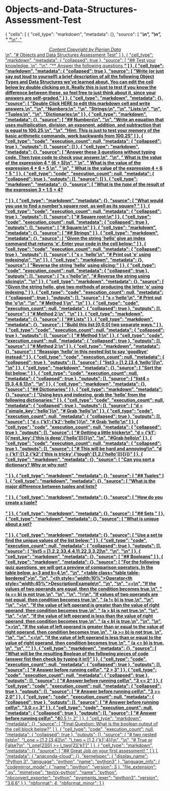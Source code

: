 # Objects-and-Data-Structures-Assessment-Test

{
 "cells": [
  {
   "cell_type": "markdown",
   "metadata": {},
   "source": [
    "___\n",
    "\n",
    "<a href='https://www.udemy.com/user/joseportilla/'>
    "___\n",
    "<center><em>Content Copyright by Pierian Data</em></center>\n",
    "# Objects and Data Structures Assessment Test"
   ]
  },
  {
   "cell_type": "markdown",
   "metadata": {
    "collapsed": true
   },
   "source": [
    "## Test your knowledge. \n",
    "\n",
    "** Answer the following questions **"
   ]
  },
  {
   "cell_type": "markdown",
   "metadata": {
    "collapsed": true
   },
   "source": [
    "Write (or just say out loud to yourself) a brief description of all the following Object Types and Data Structures we've learned about. You can edit the cell below by double clicking on it. Really this is just to test if you know the difference between these, so feel free to just think about it, since your answers are self-graded."
   ]
  },
  {
   "cell_type": "markdown",
   "metadata": {},
   "source": [
    "Double Click HERE to edit this markdown cell and write answers.\n",
    "\n",
    "Numbers:\n",
    "\n",
    "Strings:\n",
    "\n",
    "Lists:\n",
    "\n",
    "Tuples:\n",
    "\n",
    "Dictionaries:\n"
   ]
  },
  {
   "cell_type": "markdown",
   "metadata": {},
   "source": [
    "## Numbers\n",
    "\n",
    "Write an equation that uses multiplication, division, an exponent, addition, and subtraction that is equal to 100.25.\n",
    "\n",
    "Hint: This is just to test your memory of the basic arithmetic commands, work backwards from 100.25"
   ]
  },
  {
   "cell_type": "code",
   "execution_count": null,
   "metadata": {
    "collapsed": true
   },
   "outputs": [],
   "source": []
  },
  {
   "cell_type": "markdown",
   "metadata": {},
   "source": [
    "Answer these 3 questions without typing code. Then type code to check your answer.\n",
    "\n",
    "    What is the value of the expression 4 * (6 + 5)\n",
    "    \n",
    "    What is the value of the expression 4 * 6 + 5 \n",
    "    \n",
    "    What is the value of the expression 4 + 6 * 5 "
   ]
  },
  {
   "cell_type": "code",
   "execution_count": null,
   "metadata": {
    "collapsed": true
   },
   "outputs": [],
   "source": []
  },
  {
   "cell_type": "markdown",
   "metadata": {},
   "source": [
    "What is the *type* of the result of the expression 3 + 1.5 + 4?<br><br>"
   ]
  },
  {
   "cell_type": "markdown",
   "metadata": {},
   "source": [
    "What would you use to find a number’s square root, as well as its square? "
   ]
  },
  {
   "cell_type": "code",
   "execution_count": null,
   "metadata": {
    "collapsed": true
   },
   "outputs": [],
   "source": [
    "# Square root:\n"
   ]
  },
  {
   "cell_type": "code",
   "execution_count": null,
   "metadata": {
    "collapsed": true
   },
   "outputs": [],
   "source": [
    "# Square:\n"
   ]
  },
  {
   "cell_type": "markdown",
   "metadata": {},
   "source": [
    "## Strings"
   ]
  },
  {
   "cell_type": "markdown",
   "metadata": {},
   "source": [
    "Given the string 'hello' give an index command that returns 'e'. Enter your code in the cell below:"
   ]
  },
  {
   "cell_type": "code",
   "execution_count": null,
   "metadata": {
    "collapsed": true
   },
   "outputs": [],
   "source": [
    "s = 'hello'\n",
    "# Print out 'e' using indexing\n",
    "\n"
   ]
  },
  {
   "cell_type": "markdown",
   "metadata": {},
   "source": [
    "Reverse the string 'hello' using slicing:"
   ]
  },
  {
   "cell_type": "code",
   "execution_count": null,
   "metadata": {
    "collapsed": true
   },
   "outputs": [],
   "source": [
    "s ='hello'\n",
    "# Reverse the string using slicing\n",
    "\n"
   ]
  },
  {
   "cell_type": "markdown",
   "metadata": {},
   "source": [
    "Given the string hello, give two methods of producing the letter 'o' using indexing."
   ]
  },
  {
   "cell_type": "code",
   "execution_count": null,
   "metadata": {
    "collapsed": true
   },
   "outputs": [],
   "source": [
    "s ='hello'\n",
    "# Print out the 'o'\n",
    "\n",
    "# Method 1:\n",
    "\n"
   ]
  },
  {
   "cell_type": "code",
   "execution_count": null,
   "metadata": {
    "collapsed": true
   },
   "outputs": [],
   "source": [
    "# Method 2:\n",
    "\n"
   ]
  },
  {
   "cell_type": "markdown",
   "metadata": {},
   "source": [
    "## Lists"
   ]
  },
  {
   "cell_type": "markdown",
   "metadata": {},
   "source": [
    "Build this list [0,0,0] two separate ways."
   ]
  },
  {
   "cell_type": "code",
   "execution_count": null,
   "metadata": {
    "collapsed": true
   },
   "outputs": [],
   "source": [
    "# Method 1:\n"
   ]
  },
  {
   "cell_type": "code",
   "execution_count": null,
   "metadata": {
    "collapsed": true
   },
   "outputs": [],
   "source": [
    "# Method 2:\n"
   ]
  },
  {
   "cell_type": "markdown",
   "metadata": {},
   "source": [
    "Reassign 'hello' in this nested list to say 'goodbye' instead:"
   ]
  },
  {
   "cell_type": "code",
   "execution_count": null,
   "metadata": {
    "collapsed": true
   },
   "outputs": [],
   "source": [
    "list3 = [1,2,[3,4,'hello']]\n",
    "\n"
   ]
  },
  {
   "cell_type": "markdown",
   "metadata": {},
   "source": [
    "Sort the list below:"
   ]
  },
  {
   "cell_type": "code",
   "execution_count": null,
   "metadata": {
    "collapsed": true
   },
   "outputs": [],
   "source": [
    "list4 = [5,3,4,6,1]\n",
    "\n"
   ]
  },
  {
   "cell_type": "markdown",
   "metadata": {},
   "source": [
    "## Dictionaries"
   ]
  },
  {
   "cell_type": "markdown",
   "metadata": {},
   "source": [
    "Using keys and indexing, grab the 'hello' from the following dictionaries:"
   ]
  },
  {
   "cell_type": "code",
   "execution_count": null,
   "metadata": {
    "collapsed": true
   },
   "outputs": [],
   "source": [
    "d = {'simple_key':'hello'}\n",
    "# Grab 'hello'\n"
   ]
  },
  {
   "cell_type": "code",
   "execution_count": null,
   "metadata": {
    "collapsed": true
   },
   "outputs": [],
   "source": [
    "d = {'k1':{'k2':'hello'}}\n",
    "# Grab 'hello'\n"
   ]
  },
  {
   "cell_type": "code",
   "execution_count": null,
   "metadata": {
    "collapsed": true
   },
   "outputs": [],
   "source": [
    "# Getting a little tricker\n",
    "d = {'k1':[{'nest_key':['this is deep',['hello']]}]}\n",
    "\n",
    "#Grab hello\n"
   ]
  },
  {
   "cell_type": "code",
   "execution_count": null,
   "metadata": {
    "collapsed": true
   },
   "outputs": [],
   "source": [
    "# This will be hard and annoying!\n",
    "d = {'k1':[1,2,{'k2':['this is tricky',{'tough':[1,2,['hello']]}]}]}"
   ]
  },
  {
   "cell_type": "markdown",
   "metadata": {},
   "source": [
    "Can you sort a dictionary? Why or why not?<br><br>"
   ]
  },
  {
   "cell_type": "markdown",
   "metadata": {},
   "source": [
    "## Tuples"
   ]
  },
  {
   "cell_type": "markdown",
   "metadata": {},
   "source": [
    "What is the major difference between tuples and lists?<br><br>"
   ]
  },
  {
   "cell_type": "markdown",
   "metadata": {},
   "source": [
    "How do you create a tuple?<br><br>"
   ]
  },
  {
   "cell_type": "markdown",
   "metadata": {},
   "source": [
    "## Sets "
   ]
  },
  {
   "cell_type": "markdown",
   "metadata": {},
   "source": [
    "What is unique about a set?<br><br>"
   ]
  },
  {
   "cell_type": "markdown",
   "metadata": {},
   "source": [
    "Use a set to find the unique values of the list below:"
   ]
  },
  {
   "cell_type": "code",
   "execution_count": null,
   "metadata": {
    "collapsed": true
   },
   "outputs": [],
   "source": [
    "list5 = [1,2,2,33,4,4,11,22,3,3,2]\n",
    "\n",
    "\n"
   ]
  },
  {
   "cell_type": "markdown",
   "metadata": {},
   "source": [
    "## Booleans"
   ]
  },
  {
   "cell_type": "markdown",
   "metadata": {},
   "source": [
    "For the following quiz questions, we will get a preview of comparison operators. In the table below, a=3 and b=4.\n",
    "\n",
    "<table class=\"table table-bordered\">\n",
    "<tr>\n",
    "<th style=\"width:10%\">Operator</th><th style=\"width:45%\">Description</th><th>Example</th>\n",
    "</tr>\n",
    "<tr>\n",
    "<td>==</td>\n",
    "<td>If the values of two operands are equal, then the condition becomes true.</td>\n",
    "<td> (a == b) is not true.</td>\n",
    "</tr>\n",
    "<tr>\n",
    "<td>!=</td>\n",
    "<td>If values of two operands are not equal, then condition becomes true.</td>\n",
    "<td> (a != b) is true.</td>\n",
    "</tr>\n",
    "<tr>\n",
    "<td>&gt;</td>\n",
    "<td>If the value of left operand is greater than the value of right operand, then condition becomes true.</td>\n",
    "<td> (a &gt; b) is not true.</td>\n",
    "</tr>\n",
    "<tr>\n",
    "<td>&lt;</td>\n",
    "<td>If the value of left operand is less than the value of right operand, then condition becomes true.</td>\n",
    "<td> (a &lt; b) is true.</td>\n",
    "</tr>\n",
    "<tr>\n",
    "<td>&gt;=</td>\n",
    "<td>If the value of left operand is greater than or equal to the value of right operand, then condition becomes true.</td>\n",
    "<td> (a &gt;= b) is not true. </td>\n",
    "</tr>\n",
    "<tr>\n",
    "<td>&lt;=</td>\n",
    "<td>If the value of left operand is less than or equal to the value of right operand, then condition becomes true.</td>\n",
    "<td> (a &lt;= b) is true. </td>\n",
    "</tr>\n",
    "</table>"
   ]
  },
  {
   "cell_type": "markdown",
   "metadata": {},
   "source": [
    "What will be the resulting Boolean of the following pieces of code (answer fist then check by typing it in!)"
   ]
  },
  {
   "cell_type": "code",
   "execution_count": null,
   "metadata": {
    "collapsed": true
   },
   "outputs": [],
   "source": [
    "# Answer before running cell\n",
    "2 > 3"
   ]
  },
  {
   "cell_type": "code",
   "execution_count": null,
   "metadata": {
    "collapsed": true
   },
   "outputs": [],
   "source": [
    "# Answer before running cell\n",
    "3 <= 2"
   ]
  },
  {
   "cell_type": "code",
   "execution_count": null,
   "metadata": {
    "collapsed": true
   },
   "outputs": [],
   "source": [
    "# Answer before running cell\n",
    "3 == 2.0"
   ]
  },
  {
   "cell_type": "code",
   "execution_count": null,
   "metadata": {
    "collapsed": true
   },
   "outputs": [],
   "source": [
    "# Answer before running cell\n",
    "3.0 == 3"
   ]
  },
  {
   "cell_type": "code",
   "execution_count": null,
   "metadata": {
    "collapsed": true
   },
   "outputs": [],
   "source": [
    "# Answer before running cell\n",
    "4**0.5 != 2"
   ]
  },
  {
   "cell_type": "markdown",
   "metadata": {},
   "source": [
    "Final Question: What is the boolean output of the cell block below?"
   ]
  },
  {
   "cell_type": "code",
   "execution_count": null,
   "metadata": {
    "collapsed": true
   },
   "outputs": [],
   "source": [
    "# two nested lists\n",
    "l_one = [1,2,[3,4]]\n",
    "l_two = [1,2,{'k1':4}]\n",
    "\n",
    "# True or False?\n",
    "l_one[2][0] >= l_two[2]['k1']"
   ]
  },
  {
   "cell_type": "markdown",
   "metadata": {},
   "source": [
    "## Great Job on your first assessment! "
   ]
  }
 ],
 "metadata": {
  "anaconda-cloud": {},
  "kernelspec": {
   "display_name": "Python 3",
   "language": "python",
   "name": "python3"
  },
  "language_info": {
   "codemirror_mode": {
    "name": "ipython",
    "version": 3
   },
   "file_extension": ".py",
   "mimetype": "text/x-python",
   "name": "python",
   "nbconvert_exporter": "python",
   "pygments_lexer": "ipython3",
   "version": "3.6.6"
  }
 },
 "nbformat": 4,
 "nbformat_minor": 1
}

